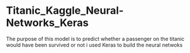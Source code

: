 # Titanic_Kaggle_Neural-Networks_Keras

The purpose of this model is to predict whether a passenger on the titanic would have been survived or not 
i used Keras to build the neural netwoks

